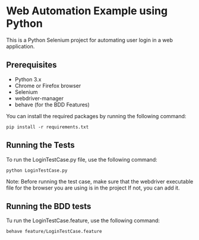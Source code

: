 # Web Automation Example using Python

This is a Python Selenium project for automating user login in a web application.


## Prerequisites

* Python 3.x
* Chrome or Firefox browser
* Selenium
* webdriver-manager 
* behave (for the BDD Features)

You can install the required packages by running the following command:
```
pip install -r requirements.txt

```

## Running the Tests

To run the LoginTestCase.py file, use the following command:
```
python LoginTestCase.py

```

Note: Before running the test case, make sure that the webdriver executable file for the browser you are using is in the project
If not, you can add it.

## Running the BDD tests

Tu run the LoginTestCase.feature, use the following command:
```
behave feature/LoginTestCase.feature
```